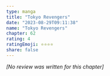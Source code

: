 ```yaml
---
type: manga
title: "Tokyo Revengers"
date: "2023-08-29T09:11:38"
name: "Tokyo Revengers"
chapter: 62
rating: 4
ratingEmoji: ⭐️⭐️⭐️⭐️
share: false
---
```


_[No review was written for this chapter]_
